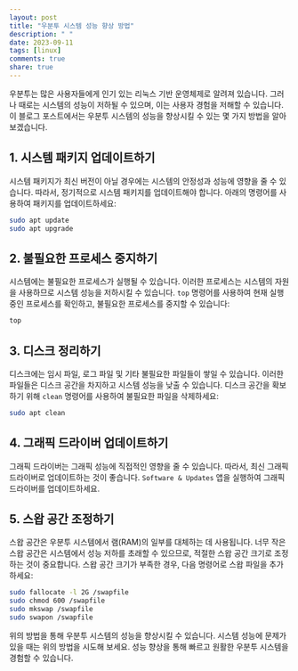 ```yaml
---
layout: post
title: "우분투 시스템 성능 향상 방법"
description: " "
date: 2023-09-11
tags: [linux]
comments: true
share: true
---
```


우분투는 많은 사용자들에게 인기 있는 리눅스 기반 운영체제로 알려져 있습니다. 그러나 때로는 시스템의 성능이 저하될 수 있으며, 이는 사용자 경험을 저해할 수 있습니다. 이 블로그 포스트에서는 우분투 시스템의 성능을 향상시킬 수 있는 몇 가지 방법을 알아보겠습니다.

## 1. 시스템 패키지 업데이트하기
시스템 패키지가 최신 버전이 아닐 경우에는 시스템의 안정성과 성능에 영향을 줄 수 있습니다. 따라서, 정기적으로 시스템 패키지를 업데이트해야 합니다. 아래의 명령어를 사용하여 패키지를 업데이트하세요:

```bash
sudo apt update
sudo apt upgrade
```

## 2. 불필요한 프로세스 중지하기
시스템에는 불필요한 프로세스가 실행될 수 있습니다. 이러한 프로세스는 시스템의 자원을 사용하므로 시스템 성능을 저하시킬 수 있습니다. `top` 명령어를 사용하여 현재 실행 중인 프로세스를 확인하고, 불필요한 프로세스를 중지할 수 있습니다:

```bash
top
```

## 3. 디스크 정리하기
디스크에는 임시 파일, 로그 파일 및 기타 불필요한 파일들이 쌓일 수 있습니다. 이러한 파일들은 디스크 공간을 차지하고 시스템 성능을 낮출 수 있습니다. 디스크 공간을 확보하기 위해 `clean` 명령어를 사용하여 불필요한 파일을 삭제하세요:

```bash
sudo apt clean
```

## 4. 그래픽 드라이버 업데이트하기
그래픽 드라이버는 그래픽 성능에 직접적인 영향을 줄 수 있습니다. 따라서, 최신 그래픽 드라이버로 업데이트하는 것이 좋습니다. `Software & Updates` 앱을 실행하여 그래픽 드라이버를 업데이트하세요.

## 5. 스왑 공간 조정하기
스왑 공간은 우분투 시스템에서 램(RAM)의 일부를 대체하는 데 사용됩니다. 너무 작은 스왑 공간은 시스템에서 성능 저하를 초래할 수 있으므로, 적절한 스왑 공간 크기로 조정하는 것이 중요합니다. 스왑 공간 크기가 부족한 경우, 다음 명령어로 스왑 파일을 추가하세요:

```bash
sudo fallocate -l 2G /swapfile
sudo chmod 600 /swapfile
sudo mkswap /swapfile
sudo swapon /swapfile
```

위의 방법을 통해 우분투 시스템의 성능을 향상시킬 수 있습니다. 시스템 성능에 문제가 있을 때는 위의 방법을 시도해 보세요. 성능 향상을 통해 빠르고 원활한 우분투 시스템을 경험할 수 있습니다.